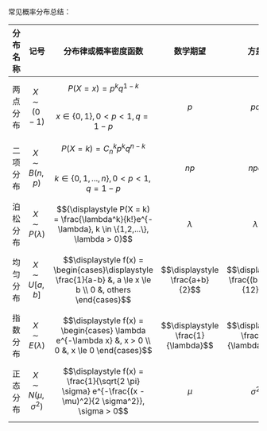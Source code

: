 常见概率分布总结：

| 分布名称 | 记号                        | 分布律或概率密度函数                                         | 数学期望                            | 方差                                  |
| -------- | --------------------------- | ------------------------------------------------------------ | ----------------------------------- | ------------------------------------- |
| 两点分布 | $$X \sim (0-1)$$            | $$P(X = x) = p^{k}q^{1-k}$$<br />$$x \in \{0,1\}, 0 \lt p \lt 1, q = 1-p$$ | $$p$$                               | $$pq$$                                |
| 二项分布 | $$X \sim B(n, p)$$          | $$P(X = k) = C_n^kp^kq^{n-k}$$<br />$$k \in \{0, 1, ..., n\}, 0 \lt p \lt 1, q = 1-p$$ | $$np$$                              | $$npq$$                               |
| 泊松分布 | $$X \sim P(\lambda)$$       | $${\displaystyle P(X = k) = \frac{\lambda^k}{k!}e^{-\lambda}, k \in \{1,2,...\}, \lambda > 0}$$ | $$\lambda$$                         | $$\lambda$$                           |
| 均匀分布 | $$X \sim U[a,b]$$           | $$\displaystyle f(x) = \begin{cases}\displaystyle \frac{1}{a-b} &, a \le x \le b \\ 0 &, others \end{cases}$$ | $$\displaystyle \frac{a+b}{2}$$     | $$\displaystyle \frac{(b-a)^2}{12}$$  |
| 指数分布 | $$X \sim E(\lambda)$$       | $$\displaystyle f(x) = \begin{cases} \lambda e^{-\lambda x} &, x > 0 \\ 0 &, x \le 0 \end{cases}$$ | $$\displaystyle \frac{1}{\lambda}$$ | $$\displaystyle \frac{1}{\lambda^2}$$ |
| 正态分布 | $$X \sim N(\mu, \sigma^2)$$ | $$\displaystyle f(x) = \frac{1}{\sqrt{2 \pi} \sigma} e^{-\frac{(x - \mu)^2}{2 \sigma^2}}, \sigma > 0$$ | $$\mu $$                            | $$\sigma^2$$                          |

